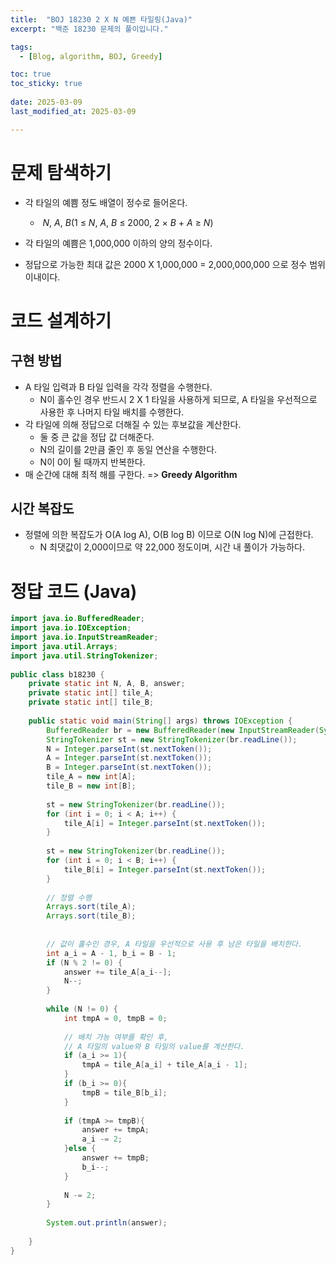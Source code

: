```yaml
---
title:  "BOJ 18230 2 X N 예쁜 타일링(Java)"
excerpt: "백준 18230 문제의 풀이입니다."

tags:
  - [Blog, algorithm, BOJ, Greedy]

toc: true
toc_sticky: true
 
date: 2025-03-09
last_modified_at: 2025-03-09

---
```


# 문제 탐색하기

- 각 타일의 예쁨 정도 배열이 정수로 들어온다. 
	-  _N_, _A_, _B_(1 ≤ _N_, _A_, _B_ ≤ 2000, 2 × _B_ + _A_ ≥ _N_)
- 각 타일의 예쁨은 1,000,000 이하의 양의 정수이다.

- 정답으로 가능한 최대 값은 2000 Χ 1,000,000 = 2,000,000,000 으로 정수 범위 이내이다.


# 코드 설계하기

## 구현 방법

- A 타일 입력과 B 타일 입력을 각각 정렬을 수행한다.
	- N이 홀수인 경우 반드시 2 Χ 1 타일을 사용하게 되므로, A 타일을 우선적으로 사용한 후 나머지 타일 배치를 수행한다.
- 각 타일에 의해 정답으로 더해질 수 있는 후보값을 계산한다.
	- 둘 중 큰 값을 정답 값 더해준다.
	- N의 길이를 2만큼 줄인 후 동일 연산을 수행한다.
	- N이 0이 될 때까지 반복한다.
- 매 순간에 대해 최적 해를 구한다. => **Greedy Algorithm**

## 시간 복잡도

- 정렬에 의한 복잡도가 O(A log A), O(B log B) 이므로 O(N log N)에 근접한다.
	- N 최댓값이 2,000이므로 약 22,000 정도이며, 시간 내 풀이가 가능하다.


# 정답 코드 (Java)

```java
import java.io.BufferedReader;  
import java.io.IOException;  
import java.io.InputStreamReader;  
import java.util.Arrays;  
import java.util.StringTokenizer;  
  
public class b18230 {  
    private static int N, A, B, answer;  
    private static int[] tile_A;  
    private static int[] tile_B;  
  
    public static void main(String[] args) throws IOException {  
        BufferedReader br = new BufferedReader(new InputStreamReader(System.in));  
        StringTokenizer st = new StringTokenizer(br.readLine());  
        N = Integer.parseInt(st.nextToken());  
        A = Integer.parseInt(st.nextToken());  
        B = Integer.parseInt(st.nextToken());  
        tile_A = new int[A];  
        tile_B = new int[B];  
  
        st = new StringTokenizer(br.readLine());  
        for (int i = 0; i < A; i++) {  
            tile_A[i] = Integer.parseInt(st.nextToken());  
        }  
  
        st = new StringTokenizer(br.readLine());  
        for (int i = 0; i < B; i++) {  
            tile_B[i] = Integer.parseInt(st.nextToken());  
        }  
  
        // 정렬 수행  
        Arrays.sort(tile_A);  
        Arrays.sort(tile_B);  
  
  
        // 값이 홀수인 경우, A 타일을 우선적으로 사용 후 남은 타일을 배치한다.  
        int a_i = A - 1, b_i = B - 1;  
        if (N % 2 != 0) {  
            answer += tile_A[a_i--];  
            N--;  
        }  
  
        while (N != 0) {  
            int tmpA = 0, tmpB = 0;  
  
            // 배치 가능 여부를 확인 후,  
            // A 타일의 value와 B 타일의 value를 계산한다.  
            if (a_i >= 1){  
                tmpA = tile_A[a_i] + tile_A[a_i - 1];  
            }  
            if (b_i >= 0){  
                tmpB = tile_B[b_i];  
            }  
  
            if (tmpA >= tmpB){  
                answer += tmpA;  
                a_i -= 2;  
            }else {  
                answer += tmpB;  
                b_i--;  
            }  
  
            N -= 2;  
        }  
  
        System.out.println(answer);  
  
    }  
}
```

